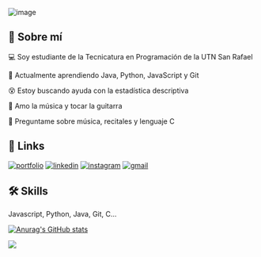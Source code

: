 ![image](https://github.com/franco594/franco594/assets/71734317/17b6c164-c296-4e58-811d-d1f97fc1ce94)

## 🚀 Sobre mí

💻 Soy estudiante de la Tecnicatura en Programación de la UTN San Rafael

🌱 Actualmente aprendiendo Java, Python, JavaScript y Git

😵 Estoy buscando ayuda con la estadística descriptiva

🎸 Amo la música y  tocar la guitarra 

💬 Preguntame sobre música, recitales y lenguaje C


## 🔗 Links
[![portfolio](https://img.shields.io/badge/my_portfolio-000?style=for-the-badge&logo=ko-fi&logoColor=white)](https://franco594.github.io/Tubosur/)
[![linkedin](https://img.shields.io/badge/linkedin-0A66C2?style=for-the-badge&logo=linkedin&logoColor=white)](https://www.linkedin.com/in/franco594/)
[![instagram](https://img.shields.io/badge/instagram-c1558b?style=for-the-badge&logo=instagram&logoColor=white)](https://www.instagram.com/fran.pieroni/)
[![gmail](https://img.shields.io/badge/gmail-BB001B?style=for-the-badge&logo=gmail&logoColor=white)](mailto:francopiero594@gmail.com)

## 🛠 Skills
Javascript, Python, Java, Git, C...


[![Anurag's GitHub stats](https://github-readme-stats.vercel.app/api?username=franco594&show_icons=true&theme=dark)](https://github.com/anuraghazra/github-readme-stats)

<img src="https://wakatime.com/share/@franco594/2df67197-c9da-4c80-9516-31d5cdb08bb3.svg"/> 

